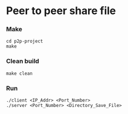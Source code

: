 # Peer to peer share file
### Make
~~~
cd p2p-project
make
~~~
### Clean build
~~~
make clean
~~~
### Run
~~~
./client <IP_Addr> <Port_Number>
./server <Port_Number> <Directory_Save_File>
~~~